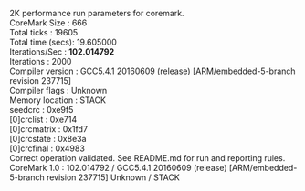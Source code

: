  
2K performance run parameters for coremark.</br>
CoreMark Size    : 666</br>
Total ticks      : 19605</br>
Total time (secs): 19.605000</br>
Iterations/Sec   : <b>102.014792</b></br>
Iterations       : 2000</br>
Compiler version : GCC5.4.1 20160609 (release) [ARM/embedded-5-branch revision 237715]</br>
Compiler flags   : Unknown</br>
Memory location  : STACK</br>
seedcrc          : 0xe9f5</br>
[0]crclist       : 0xe714</br>
[0]crcmatrix     : 0x1fd7</br>
[0]crcstate      : 0x8e3a</br>
[0]crcfinal      : 0x4983</br>
Correct operation validated. See README.md for run and reporting rules.</br>
CoreMark 1.0 : 102.014792 / GCC5.4.1 20160609 (release) [ARM/embedded-5-branch revision 237715] Unknown / STACK</br>

